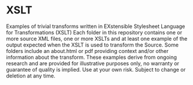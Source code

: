 # XSLT
Examples of trivial transforms written in EXstensible Stylesheet Language for Transformations (XSLT)
Each folder in this repository contains one or more source XML files, one or more XSLTs and at least one example of the output expected when the XSLT is used to transform the Source. Some folders include an about.html or pdf providing context and/or other information about the transform.  These examples derive from ongoing research and are provided for illustrative purposes only, no warranty or guarantee of quality is implied. Use at your own risk. Subject to change or deletion at any time.
